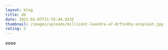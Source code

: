 ```yaml
---
layout: blog
title: dd
date: 2021-01-07T21:55:44.933Z
thumbnail: /images/uploads/millicent-leandra-a7-8rfin4hy-unsplash.jpg
rating: 2
---
```

eeee